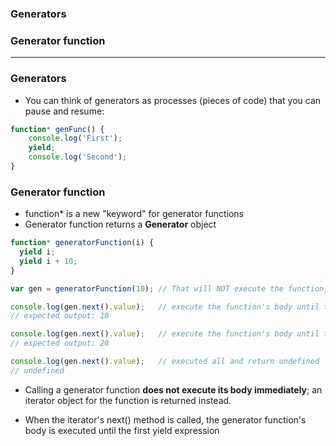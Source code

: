 ### Generators
### Generator function

-----------------------------

### Generators
* You can think of generators as processes (pieces of code) that you can pause and resume:

```js
function* genFunc() {
    console.log('First');
    yield;
    console.log('Second');
}
```

### Generator function

* function* is a new "keyword" for generator functions
* Generator function returns a **Generator** object

```js
function* generatorFunction(i) {
  yield i;
  yield i + 10;
}

var gen = generatorFunction(10); // That will NOT execute the function, returned an iterator object

console.log(gen.next().value);   // execute the function's body until the first yield expression
// expected output: 10

console.log(gen.next().value);   // execute the function's body until the next yield expression
// expected output: 20

console.log(gen.next().value);   // executed all and return undefined
// undefined 
```

* Calling a generator function **does not execute its body immediately**; an iterator object for the function is returned instead. 

* When the iterator's next() method is called, the generator function's body is executed until the first yield expression


















